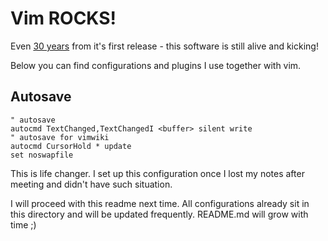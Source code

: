 # Vim ROCKS!

Even [30 years](https://en.wikipedia.org/wiki/Vim_(text_editor)#:~:text=Basing%20his%20work%20on%20Stevie,Vi%20IMproved%22%20late%20in%201993.) from it's first release - this software is still alive and kicking!

Below you can find configurations and plugins I use together with vim.

## Autosave
```
" autosave
autocmd TextChanged,TextChangedI <buffer> silent write
" autosave for vimwiki
autocmd CursorHold * update
set noswapfile
```

This is life changer. I set up this configuration once I lost my notes after meeting and didn't have such situation.


I will proceed with this readme next time. All configurations already sit in this directory and will be updated frequently. README.md will grow with time ;)
